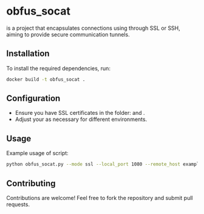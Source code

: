 # obfus_socat

 is a project that encapsulates connections using  through SSL or SSH, aiming to provide secure communication tunnels.

## Installation

To install the required dependencies, run:

```sh
docker build -t obfus_socat .
```

## Configuration

- Ensure you have SSL certificates in the  folder:  and .
- Adjust your  as necessary for different environments.

## Usage

Example usage of  script:

```sh
python obfus_socat.py --mode ssl --local_port 1080 --remote_host example.com --remote_port 443
```

## Contributing

Contributions are welcome! Feel free to fork the repository and submit pull requests.
